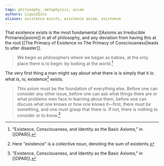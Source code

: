 ```yaml
---
tags: philosophy, metaphysics, axiom
authors: LiquidZulu
aliases: existence exists, existence axiom, existence
---
```


That existence exists is the most fundamental [[Axioms as Irreducible Primaries|axiom]] in all of philosophy, and any deviation from having this at the root [[The Primacy of Existence vs The Primacy of Consciousness|leads to utter disaster]].

>We begin as philosophers where we began as babies, at the only place there is to begin: by looking at the world.[^1]


The very first thing a man might say about what there is is simply that it *is*: what is, is; existence[^2] exists. 

>This axiom must be the foundation of everything else. Before one can consider any other issue, before one can ask what things there are or what problems men face in learning about them, before one can discuss what one knows or how one knows it—first, there must *be* something, and one must grasp that there is. If not, there is nothing to consider or to know.[^3]

[^1]: "Existence, Consciousness, and Identity as the Basic Axioms," in [[OPAR]].
[^2]: Here "existence" is a collective noun, denoting the sum of existents.
[^3]: "Existence, Consciousness, and Identity as the Basic Axioms," in [[OPAR]].